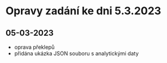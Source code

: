 # Opravy zadání ke dni 5.3.2023

## 05-03-2023
- oprava překlepů
- přidána ukázka JSON souboru s analytickými daty

